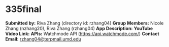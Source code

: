 # 335final
**Submitted by:** Riva Zhang (directory id: rzhang04)
**Group Members:** Nicole Zhang (nzhang20), Riva Zhang (rzhang04)
**App Description:** 
**YouTube Video Link:** 
**APIs:** Watchmode API (https://api.watchmode.com/)
**Contact Email:** rzhang04@terpmail.umd.edu